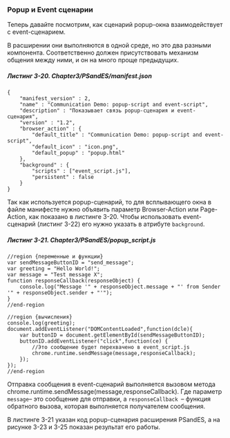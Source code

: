 ### Popup и Event сценарии

Теперь давайте посмотрим, как сценарий popup-окна взаимодействует с event-сценарием.

В расширении они выполняются в одной среде, но это два разными компонента. Соответственно должен присутствовать механизм общения между ними, и он на много проще предыдущих.

##### Листинг 3-20. _Chapter3/PSandES/manifest.json_

```
{
    "manifest_version" : 2,
    "name" : "Communication Demo: popup-script and event-script",
    "description" : "Показывает связь popup-сценария и event-сценария",
    "version" : "1.2",
    "browser_action" : {
        "default_title" : "Communication Demo: popup-script and event-script",
        "default_icon" : "icon.png",
        "default_popup" : "popup.html"
    },
    "background" : {
        "scripts" : ["event_script.js"],
        "persistent" : false
    }
}
```

Так как используется popup-сценарий, то для всплывающего окна в файле манифесте нужно объявить параметр Browser-Action или Page-Action, как показано в листинге 3-20. Чтобы использовать event-сценарий \(листинг 3-22\) его нужно указать в атрибуте `background`.

##### Листинг 3-21. _Chapter3/PSandES/popup\_script.js_

```
//region {переменные и функции}
var sendMessageButtonID = "send_message";
var greeting = "Hello World!";
var message = "Test message X";
function responseCallback(responseObject) {
    console.log("Message '" + responseObject.message + "' from Sender '" + responseObject.sender + "'");
}
//end-region

//region {вычисления}
console.log(greeting);
document.addEventListener("DOMContentLoaded",function(dcle){
    var buttonID = document.getElementById(sendMessageButtonID);
    buttonID.addEventListener("click",function(ce) {
        //Это сообщение будет перехвачено в event_script.js
        chrome.runtime.sendMessage(message,responseCallback);
    });
});
//end-region
```

Отправка сообщения в event-сценарий выполняется вызовом метода chrome.runtime.sendMessage\(message,responseCallback\). Где параметр `message`– это сообщение для отправки, а `responseCallback `– функция обратного вызова, которая выполняется получателем сообщения.

В листинге 3-21 указан код popup-сценария расширения PSandES, а на рисунке 3-23 и 3-25 показан результат его работы.

